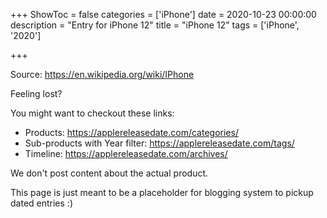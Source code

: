 +++
ShowToc = false
categories = ['iPhone']
date = 2020-10-23 00:00:00
description = "Entry for iPhone 12"
title = "iPhone 12"
tags = ['iPhone', '2020']

+++

Source: https://en.wikipedia.org/wiki/IPhone

Feeling lost?

You might want to checkout these links:
- Products: https://applereleasedate.com/categories/
- Sub-products with Year filter: https://applereleasedate.com/tags/
- Timeline: https://applereleasedate.com/archives/

We don't post content about the actual product. 



This page is just meant to be a placeholder for blogging system to pickup dated entries :)


